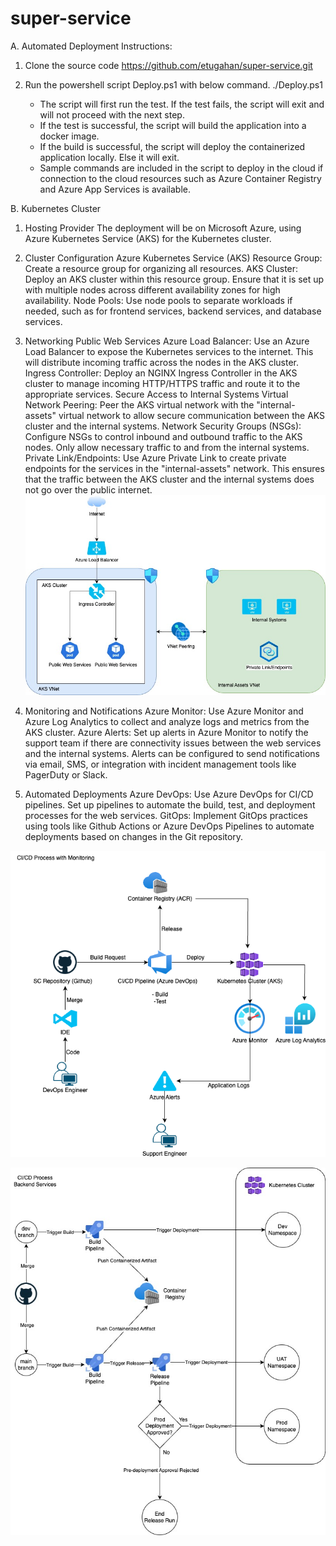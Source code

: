 # super-service

A. Automated Deployment
Instructions:
1. Clone the source code https://github.com/etugahan/super-service.git
2. Run the powershell script Deploy.ps1 with below command.
   ./Deploy.ps1

   - The script will first run the test. If the test fails, the script will exit and will not proceed with the next step.
   - If the test is successful, the script will build the application into a docker image.
   - If the build is successful, the script will deploy the containerized application locally. Else it will exit.
   - Sample commands are included in the script to deploy in the cloud if connection to the cloud resources such as Azure Container Registry and Azure App Services is available.



B. Kubernetes Cluster
1. Hosting Provider
The deployment will be on Microsoft Azure, using Azure Kubernetes Service (AKS) for the Kubernetes cluster.

2. Cluster Configuration
Azure Kubernetes Service (AKS)
Resource Group: Create a resource group for organizing all resources.
AKS Cluster: Deploy an AKS cluster within this resource group. Ensure that it is set up with multiple nodes across different availability zones for high availability.
Node Pools: Use node pools to separate workloads if needed, such as for frontend services, backend services, and database services.

3. Networking
Public Web Services
Azure Load Balancer: Use an Azure Load Balancer to expose the Kubernetes services to the internet. This will distribute incoming traffic across the nodes in the AKS cluster.
Ingress Controller: Deploy an NGINX Ingress Controller in the AKS cluster to manage incoming HTTP/HTTPS traffic and route it to the appropriate services.
Secure Access to Internal Systems
Virtual Network Peering: Peer the AKS virtual network with the "internal-assets" virtual network to allow secure communication between the AKS cluster and the internal systems.
Network Security Groups (NSGs): Configure NSGs to control inbound and outbound traffic to the AKS nodes. Only allow necessary traffic to and from the internal systems.
Private Link/Endpoints: Use Azure Private Link to create private endpoints for the services in the "internal-assets" network. This ensures that the traffic between the AKS cluster and the internal systems does not go over the public internet.
![alt text](<K8S Cluster.jpg>)


4. Monitoring and Notifications
Azure Monitor: Use Azure Monitor and Azure Log Analytics to collect and analyze logs and metrics from the AKS cluster.
Azure Alerts: Set up alerts in Azure Monitor to notify the support team if there are connectivity issues between the web services and the internal systems. Alerts can be configured to send notifications via email, SMS, or integration with incident management tools like PagerDuty or Slack.


5. Automated Deployments
Azure DevOps: Use Azure DevOps for CI/CD pipelines. Set up pipelines to automate the build, test, and deployment processes for the web services.
GitOps: Implement GitOps practices using tools like Github Actions or Azure DevOps Pipelines to automate deployments based on changes in the Git repository.

![alt text](<CICD with Monitoring.png>)

![alt text](<CICD Diagram-Backend.jpg>)